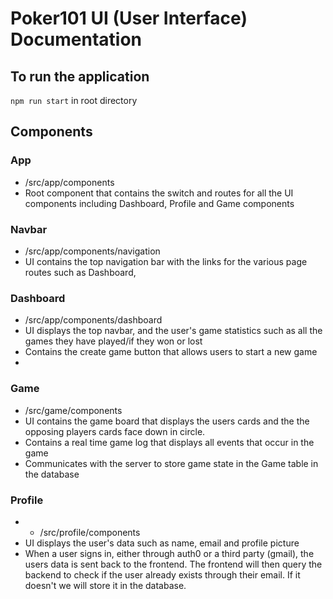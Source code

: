 # Poker101 UI (User Interface) Documentation 

## To run the application
`npm run start` in root directory

## Components

### App
- /src/app/components 
- Root component that contains the switch and routes for all the UI components including Dashboard, Profile and Game components

### Navbar
- /src/app/components/navigation
- UI contains the top navigation bar with the links for the various page routes such as Dashboard, 
### Dashboard
- /src/app/components/dashboard
- UI displays the top navbar, and the user's game statistics such as all the games they have played/if they won or lost
- Contains the create game button that allows users to start a new game
- 
### Game
- /src/game/components
- UI contains the game board that displays the users cards and the the opposing players cards face down in circle. 
- Contains a real time game log that displays all events that occur in the game
- Communicates with the server to store game state in the Game table in the database 

### Profile
- - /src/profile/components
- UI displays the user's data such as name, email and profile picture 
- When a user signs in, either through auth0 or a third party (gmail), the users data is sent back to the frontend. 
The frontend will then query the backend to check if the user already exists through their email. 
If it doesn't we will store it in the database. 






